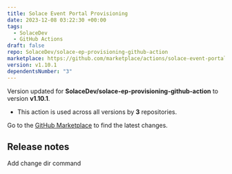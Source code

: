 ```yaml
---
title: Solace Event Portal Provisioning
date: 2023-12-08 03:22:30 +00:00
tags:
  - SolaceDev
  - GitHub Actions
draft: false
repo: SolaceDev/solace-ep-provisioning-github-action
marketplace: https://github.com/marketplace/actions/solace-event-portal-provisioning
version: v1.10.1
dependentsNumber: "3"
---
```



Version updated for **SolaceDev/solace-ep-provisioning-github-action** to version **v1.10.1**.
- This action is used across all versions by **3** repositories.

Go to the [GitHub Marketplace](https://github.com/marketplace/actions/solace-event-portal-provisioning) to find the latest changes.

## Release notes

Add change dir command
